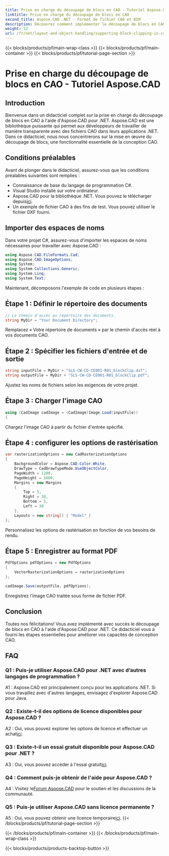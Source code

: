 ```yaml
---
title: Prise en charge du découpage de blocs en CAO - Tutoriel Aspose.CAD
linktitle: Prise en charge du découpage de blocs en CAO
second_title: Aspose.CAD .NET - Format de fichier CAO et BIM
description: Découvrez comment implémenter le découpage de blocs en CAO à l'aide d'Aspose.CAD pour .NET. Améliorez vos capacités de conception avec ce didacticiel étape par étape.
weight: 12
url: /fr/net/layout-and-object-handling/supporting-block-clipping-in-cad/
---
```


{{< blocks/products/pf/main-wrap-class >}}
{{< blocks/products/pf/main-container >}}
{{< blocks/products/pf/tutorial-page-section >}}

# Prise en charge du découpage de blocs en CAO - Tutoriel Aspose.CAD

## Introduction

Bienvenue dans un didacticiel complet sur la prise en charge du découpage de blocs en CAO à l'aide d'Aspose.CAD pour .NET. Aspose.CAD est une bibliothèque puissante qui permet aux développeurs de travailler de manière transparente avec des fichiers CAO dans leurs applications .NET. Dans ce didacticiel, nous nous concentrerons sur la mise en œuvre du découpage de blocs, une fonctionnalité essentielle de la conception CAO.

## Conditions préalables

Avant de plonger dans le didacticiel, assurez-vous que les conditions préalables suivantes sont remplies :

- Connaissance de base du langage de programmation C#.
- Visual Studio installé sur votre ordinateur.
-  Aspose.CAD pour la bibliothèque .NET. Vous pouvez le télécharger depuis[ici](https://releases.aspose.com/cad/net/).
- Un exemple de fichier CAO à des fins de test. Vous pouvez utiliser le fichier DXF fourni.

## Importer des espaces de noms

Dans votre projet C#, assurez-vous d'importer les espaces de noms nécessaires pour travailler avec Aspose.CAD :

```csharp
using Aspose.CAD.FileFormats.Cad;
using Aspose.CAD.ImageOptions;
using System;
using System.Collections.Generic;
using System.Linq;
using System.Text;
```

Maintenant, décomposons l'exemple de code en plusieurs étapes :

## Étape 1 : Définir le répertoire des documents

```csharp
// Le chemin d'accès au répertoire des documents.
string MyDir = "Your Document Directory";
```

Remplacez « Votre répertoire de documents » par le chemin d'accès réel à vos documents CAO.

## Étape 2 : Spécifier les fichiers d'entrée et de sortie

```csharp
string inputFile = MyDir + "SLS-CW-CD-CE001-R01_blockClip.dxf";
string outputFile = MyDir + "SLS-CW-CD-CE001-R01_blockClip.pdf";
```

Ajustez les noms de fichiers selon les exigences de votre projet.

## Étape 3 : Charger l'image CAO

```csharp
using (CadImage cadImage = (CadImage)Image.Load(inputFile))
{
```

Chargez l'image CAO à partir du fichier d'entrée spécifié.

## Étape 4 : configurer les options de rastérisation

```csharp
var rasterizationOptions = new CadRasterizationOptions
{
    BackgroundColor = Aspose.CAD.Color.White,
    DrawType = CadDrawTypeMode.UseObjectColor,
    PageWidth = 1200,
    PageHeight = 1600,
    Margins = new Margins
    {
        Top = 5,
        Right = 30,
        Bottom = 5,
        Left = 30
    },
    Layouts = new string[] { "Model" }
};
```

Personnalisez les options de rastérisation en fonction de vos besoins de rendu.

## Étape 5 : Enregistrer au format PDF

```csharp
PdfOptions pdfOptions = new PdfOptions
{
    VectorRasterizationOptions = rasterizationOptions
};

cadImage.Save(outputFile, pdfOptions);
```

Enregistrez l'image CAO traitée sous forme de fichier PDF.

## Conclusion

Toutes nos félicitations! Vous avez implémenté avec succès le découpage de blocs en CAO à l'aide d'Aspose.CAD pour .NET. Ce didacticiel vous a fourni les étapes essentielles pour améliorer vos capacités de conception CAO.

## FAQ

### Q1 : Puis-je utiliser Aspose.CAD pour .NET avec d’autres langages de programmation ?

A1 : Aspose.CAD est principalement conçu pour les applications .NET. Si vous travaillez avec d'autres langages, envisagez d'explorer Aspose.CAD pour Java.

### Q2 : Existe-t-il des options de licence disponibles pour Aspose.CAD ?

 A2 : Oui, vous pouvez explorer les options de licence et effectuer un achat[ici](https://purchase.aspose.com/buy).

### Q3 : Existe-t-il un essai gratuit disponible pour Aspose.CAD pour .NET ?

 A3 : Oui, vous pouvez accéder à l'essai gratuit[ici](https://releases.aspose.com/).

### Q4 : Comment puis-je obtenir de l'aide pour Aspose.CAD ?

 A4 : Visitez le[Forum Aspose.CAD](https://forum.aspose.com/c/cad/19) pour le soutien et les discussions de la communauté.

### Q5 : Puis-je utiliser Aspose.CAD sans licence permanente ?

 A5 : Oui, vous pouvez obtenir une licence temporaire[ici](https://purchase.aspose.com/temporary-license/).
{{< /blocks/products/pf/tutorial-page-section >}}

{{< /blocks/products/pf/main-container >}}
{{< /blocks/products/pf/main-wrap-class >}}

{{< blocks/products/products-backtop-button >}}
